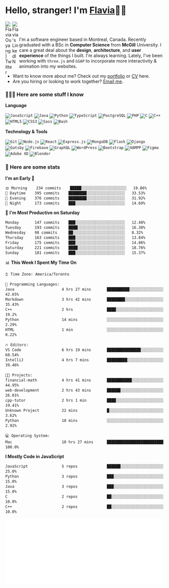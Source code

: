 <h1>Hello, stranger! I'm <a href="https://www.flaviaouyang.com/">Flavia</a>👋🏻</h1>

<a href="https://twitter.com/FlaviaOuyang">
  <img align="left" alt="Flavia Ouyang | Twitter" width="22px" src="https://raw.githubusercontent.com/peterthehan/peterthehan/master/assets/twitter.svg" />
</a>
<a href="https://www.linkedin.com/in/flavia-ouyang/">
  <img align="left" alt="Flavia's LinkedIN" width="22px" src="https://raw.githubusercontent.com/peterthehan/peterthehan/master/assets/linkedin.svg" />
</a>
<br /><br />

I'm a software engineer based in Montreal, Canada. Recently graduated with a BSc in **Computer Science** from **McGill** University. I care a great deal about the **design**, **architecture**, and **user experience** of the things I built. I'm always learning. Lately, I've been working with `three.js` and `GSAP` to incorporate more interactivity & animation into my websites.
  - Want to know more about me? Check out my <a href="https://flaviaouyang.github.io/portfolio-site/">portfolio</a> or <a href="https://github.com/flaviaouyang/portfolio-site/blob/master/Flavia_Ouyang_CV.pdf">CV</a> here. 
  - Are you hiring or looking to work together? <a href="mailto:hello@flaviaouyang.com">Email me</a>.


<h3>👩🏻‍💻 Here are some stuff I know</h3>

**Language**

<code><img height="40" src="https://profilinator.rishav.dev/skills-assets/javascript-original.svg" alt="JavaScript" /></code>
<code><img height="40" src="https://profilinator.rishav.dev/skills-assets/java-original-wordmark.svg" alt="Java" /></code>
<code><img height="40" src="https://profilinator.rishav.dev/skills-assets/python-original.svg" alt="Python" /></code>
<code><img height="40" src="https://profilinator.rishav.dev/skills-assets/typescript-original.svg" alt="TypeScript" /></code>
<code><img height="40" src="https://profilinator.rishav.dev/skills-assets/postgresql-original-wordmark.svg" alt="PostgreSQL" /></code>
<code><img height="40" src="https://profilinator.rishav.dev/skills-assets/php-original.svg" alt="PHP" /></code>
<code><img height="40" src="https://profilinator.rishav.dev/skills-assets/c-original.svg" alt="C" /></code>
<code><img height="40" src="https://profilinator.rishav.dev/skills-assets/cplusplus-original.svg" alt="C++" /></code>
<code><img height="40" src="https://profilinator.rishav.dev/skills-assets/html5-original-wordmark.svg" alt="HTML5" /></code>
<code><img height="40" src="https://profilinator.rishav.dev/skills-assets/css3-original-wordmark.svg" alt="CSS3" /></code>
<code><img height="40" src="https://profilinator.rishav.dev/skills-assets/sass-original.svg" alt="Sass" /></code>
<code><img height="40" src="https://profilinator.rishav.dev/skills-assets/gnu_bash-icon.svg" alt="Bash" /></code>

**Technology & Tools**

<code><img src="https://profilinator.rishav.dev/skills-assets/git-scm-icon.svg" alt="Git" height="40" /></code>
<code><img src="https://profilinator.rishav.dev/skills-assets/nodejs-original-wordmark.svg" alt="Node.js" height="40" /></code>
<code><img src="https://profilinator.rishav.dev/skills-assets/react-original-wordmark.svg" alt="React" height="40" /></code>
<code><img src="https://profilinator.rishav.dev/skills-assets/express-original-wordmark.svg" alt="Express.js" height="40" /></code>
<code><img src="https://profilinator.rishav.dev/skills-assets/mongodb-original-wordmark.svg" alt="MongoDB" height="40" /></code>
<code><img src="https://profilinator.rishav.dev/skills-assets/flask.png" alt="Flask" height="40" /></code>
<code><img src="https://profilinator.rishav.dev/skills-assets/django-original.svg" alt="Django" height="40" /></code>
<code><img src="https://profilinator.rishav.dev/skills-assets/gatsby.png" alt="Gatsby" height="40" /></code>
<code><img src="https://profilinator.rishav.dev/skills-assets/firebase.png" alt="Firebase" height="40" /></code>
<code><img src="https://profilinator.rishav.dev/skills-assets/graphql.png" alt="GraphQL" height="40" /></code>
<code><img src="https://profilinator.rishav.dev/skills-assets/wordpress.png" alt="WordPress" height="40" /></code>
<code><img src="https://profilinator.rishav.dev/skills-assets/bootstrap-plain.svg" alt="Bootstrap" height="40" /></code>
<code><img src="https://profilinator.rishav.dev/skills-assets/xampp.png" alt="XAMPP" height="40" /></code>
<code><img src="https://profilinator.rishav.dev/skills-assets/figma-icon.svg" alt="Figma" height="40" /></code>
<code><img src="https://profilinator.rishav.dev/skills-assets/adobexd.png" alt="Adobe XD" height="40" /></code>
<code><img src="https://profilinator.rishav.dev/skills-assets/blender_community_badge_white.svg" alt="Blender" height="40" /></code>


<h3>📑 Here are some stats</h3>

<!--START_SECTION:waka-->
**I'm an Early 🐤** 

```text
🌞 Morning    234 commits    █████░░░░░░░░░░░░░░░░░░░░   19.86% 
🌆 Daytime    395 commits    ████████░░░░░░░░░░░░░░░░░   33.53% 
🌃 Evening    376 commits    ████████░░░░░░░░░░░░░░░░░   31.92% 
🌙 Night      173 commits    ███░░░░░░░░░░░░░░░░░░░░░░   14.69%

```
📅 **I'm Most Productive on Saturday** 

```text
Monday       147 commits    ███░░░░░░░░░░░░░░░░░░░░░░   12.48% 
Tuesday      193 commits    ████░░░░░░░░░░░░░░░░░░░░░   16.38% 
Wednesday    98 commits     ██░░░░░░░░░░░░░░░░░░░░░░░   8.32% 
Thursday     163 commits    ███░░░░░░░░░░░░░░░░░░░░░░   13.84% 
Friday       175 commits    ███░░░░░░░░░░░░░░░░░░░░░░   14.86% 
Saturday     221 commits    ████░░░░░░░░░░░░░░░░░░░░░   18.76% 
Sunday       181 commits    ███░░░░░░░░░░░░░░░░░░░░░░   15.37%

```


📊 **This Week I Spent My Time On** 

```text
⌚︎ Time Zone: America/Toronto

💬 Programming Languages: 
Java                     4 hrs 27 mins       ██████████░░░░░░░░░░░░░░░   42.65% 
Markdown                 3 hrs 42 mins       ████████░░░░░░░░░░░░░░░░░   35.43% 
C++                      2 hrs               ████░░░░░░░░░░░░░░░░░░░░░   19.2% 
Python                   14 mins             ░░░░░░░░░░░░░░░░░░░░░░░░░   2.29% 
HTML                     1 min               ░░░░░░░░░░░░░░░░░░░░░░░░░   0.22%

🔥 Editors: 
VS Code                  6 hrs 19 mins       ███████████████░░░░░░░░░░   60.54% 
IntelliJ                 4 hrs 7 mins        █████████░░░░░░░░░░░░░░░░   39.46%

🐱‍💻 Projects: 
financial-math           4 hrs 41 mins       ███████████░░░░░░░░░░░░░░   44.95% 
web-development          2 hrs 43 mins       ██████░░░░░░░░░░░░░░░░░░░   26.01% 
cpp-tutor                2 hrs 1 min         ████░░░░░░░░░░░░░░░░░░░░░   19.41% 
Unknown Project          22 mins             █░░░░░░░░░░░░░░░░░░░░░░░░   3.62% 
Python                   18 mins             ░░░░░░░░░░░░░░░░░░░░░░░░░   2.92%

💻 Operating System: 
Mac                      10 hrs 27 mins      █████████████████████████   100.0%

```

**I Mostly Code in JavaScript** 

```text
JavaScript               5 repos             ██████░░░░░░░░░░░░░░░░░░░   25.0% 
Python                   3 repos             ███░░░░░░░░░░░░░░░░░░░░░░   15.0% 
Java                     3 repos             ███░░░░░░░░░░░░░░░░░░░░░░   15.0% 
C                        2 repos             ██░░░░░░░░░░░░░░░░░░░░░░░   10.0% 
C++                      2 repos             ██░░░░░░░░░░░░░░░░░░░░░░░   10.0%

```



<!--END_SECTION:waka-->

<img src="/metrics.plugin.isocalendar.svg" width="700px">
